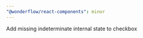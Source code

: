 ```yaml
---
"@wonderflow/react-components": minor
---
```


Add missing indeterminate internal state to checkbox
